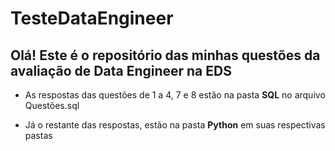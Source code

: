 # TesteDataEngineer

## Olá! Este é o repositório das minhas questões da avaliação de Data Engineer na EDS

* As respostas das questões de 1 a 4, 7 e 8 estão na pasta **SQL** no arquivo Questões.sql

* Já o restante das respostas, estão na pasta **Python** em suas respectivas pastas 
